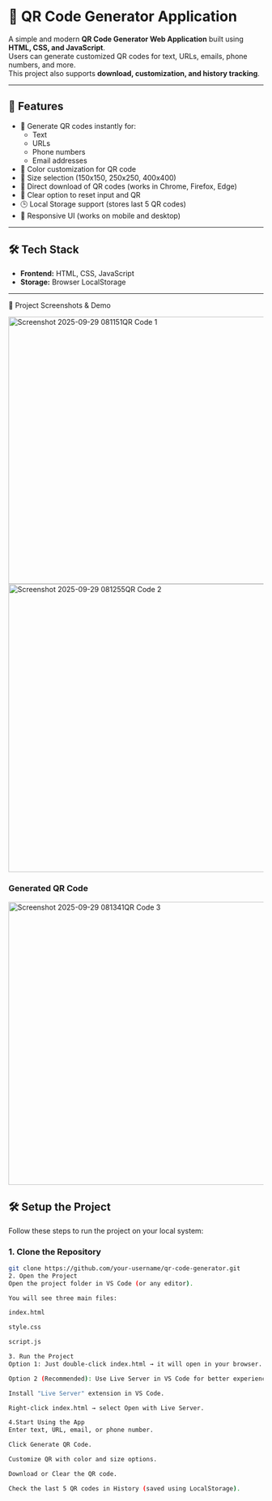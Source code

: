 # 📱 QR Code Generator Application

A simple and modern **QR Code Generator Web Application** built using **HTML, CSS, and JavaScript**.  
Users can generate customized QR codes for text, URLs, emails, phone numbers, and more.  
This project also supports **download, customization, and history tracking**.

---

## 🚀 Features

- 🔹 Generate QR codes instantly for:
  - Text
  - URLs
  - Phone numbers
  - Email addresses
- 🎨 Color customization for QR code
- 📏 Size selection (150x150, 250x250, 400x400)
- 💾 Direct download of QR codes (works in Chrome, Firefox, Edge)
- 🧹 Clear option to reset input and QR
- 🕒 Local Storage support (stores last 5 QR codes)
- 📱 Responsive UI (works on mobile and desktop)

---

## 🛠️ Tech Stack

- **Frontend:** HTML, CSS, JavaScript  
- **Storage:** Browser LocalStorage  

---

📸 Project Screenshots & Demo

<img width="1257" height="528" alt="Screenshot 2025-09-29 081151QR Code 1" src="https://github.com/user-attachments/assets/ab059d8f-9fc3-4d7f-bd63-4ccf74bbe984" />


<img width="1241" height="569" alt="Screenshot 2025-09-29 081255QR Code 2" src="https://github.com/user-attachments/assets/69f486d4-984b-460d-9a38-abe3f31b3431" />

### Generated QR Code

<img width="614" height="559" alt="Screenshot 2025-09-29 081341QR Code 3" src="https://github.com/user-attachments/assets/ca77b6ae-0c10-4ab6-91be-44977fd090fd" />


## 🛠️ Setup the Project

Follow these steps to run the project on your local system:

### 1. Clone the Repository
```bash
git clone https://github.com/your-username/qr-code-generator.git
2. Open the Project
Open the project folder in VS Code (or any editor).

You will see three main files:

index.html

style.css

script.js

3. Run the Project
Option 1: Just double-click index.html → it will open in your browser.

Option 2 (Recommended): Use Live Server in VS Code for better experience.

Install "Live Server" extension in VS Code.

Right-click index.html → select Open with Live Server.

4.Start Using the App
Enter text, URL, email, or phone number.

Click Generate QR Code.

Customize QR with color and size options.

Download or Clear the QR code.

Check the last 5 QR codes in History (saved using LocalStorage).




